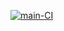 [![main-CI](https://github.com/Polt0s/crm-for-clinic/workflows/main-CI/badge.svg)](https://github.com/Polt0s/crm-for-clinic/actions)
